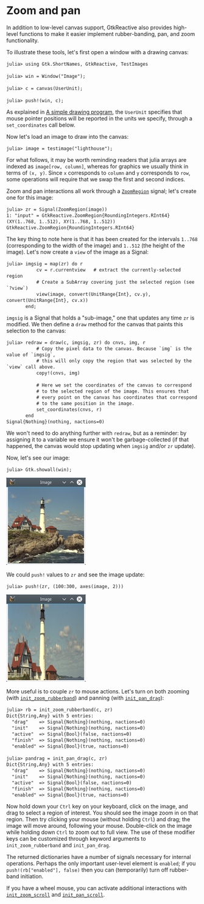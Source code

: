 # Zoom and pan

In addition to low-level canvas support, GtkReactive also provides
high-level functions to make it easier implement rubber-banding, pan,
and zoom functionality.

To illustrate these tools, let's first open a window with a drawing canvas:

```jldoctest demozoom
julia> using Gtk.ShortNames, GtkReactive, TestImages

julia> win = Window("Image");

julia> c = canvas(UserUnit);

julia> push!(win, c);
```

As explained in [A simple drawing program](@ref), the `UserUnit`
specifies that mouse pointer positions will be reported in the units
we specify, through a `set_coordinates` call below.

Now let's load an image to draw into the canvas:
```jldoctest demozoom
julia> image = testimage("lighthouse");
```

For what follows, it may be worth reminding readers that julia arrays
are indexed as `image[row, column]`, whereas for graphics we usually
think in terms of `(x, y)`. Since `x` corresponds to `column` and `y`
corresponds to `row`, some operations will require that we swap the
first and second indices.

Zoom and pan interactions all work through a [`ZoomRegion`](@ref) signal; let's
create one for this image:
```jldoctest demozoom
julia> zr = Signal(ZoomRegion(image))
1: "input" = GtkReactive.ZoomRegion{RoundingIntegers.RInt64}(XY(1..768, 1..512), XY(1..768, 1..512)) GtkReactive.ZoomRegion{RoundingIntegers.RInt64}
```

The key thing to note here is that it has been created for the
intervals `1..768` (corresponding to the width of the image) and
`1..512` (the height of the image). Let's now create a `view` of the image as a Signal:

```jldoctest demozoom
julia> imgsig = map(zr) do r
           cv = r.currentview   # extract the currently-selected region
           # Create a SubArray covering just the selected region (see `?view`)
           view(image, convert(UnitRange{Int}, cv.y), convert(UnitRange{Int}, cv.x))
       end;
```

`imgsig` is a Signal that holds a "sub-image," one that updates any
time `zr` is modified. We then define a `draw` method for the canvas
that paints this selection to the canvas:

```jldoctest demozoom
julia> redraw = draw(c, imgsig, zr) do cnvs, img, r
           # Copy the pixel data to the canvas. Because `img` is the value of `imgsig`,
           # this will only copy the region that was selected by the `view` call above.
           copy!(cnvs, img)

           # Here we set the coordinates of the canvas to correspond
           # to the selected region of the image. This ensures that
           # every point on the canvas has coordinates that correspond
           # to the same position in the image.
           set_coordinates(cnvs, r)
       end
Signal{Nothing}(nothing, nactions=0)
```

We won't need to do anything further with `redraw`, but as a reminder:
by assigning it to a variable we ensure it won't be garbage-collected
(if that happened, the canvas would stop updating when `imgsig` and/or
`zr` update).

Now, let's see our image:
```jldoctest demozoom
julia> Gtk.showall(win);
```

![image1](assets/image1.png)

We could `push!` values to `zr` and see the image update:
```jldoctest demozoom
julia> push!(zr, (100:300, axes(image, 2)))
```

![image2](assets/image2.png)

More useful is to couple `zr` to mouse actions. Let's turn on both
zooming (with [`init_zoom_rubberband`](@ref)) and panning (with [`init_pan_drag`](@ref)):

```jldoctest demozoom
julia> rb = init_zoom_rubberband(c, zr)
Dict{String,Any} with 5 entries:
  "drag"    => Signal{Nothing}(nothing, nactions=0)
  "init"    => Signal{Nothing}(nothing, nactions=0)
  "active"  => Signal{Bool}(false, nactions=0)
  "finish"  => Signal{Nothing}(nothing, nactions=0)
  "enabled" => Signal{Bool}(true, nactions=0)

julia> pandrag = init_pan_drag(c, zr)
Dict{String,Any} with 5 entries:
  "drag"    => Signal{Nothing}(nothing, nactions=0)
  "init"    => Signal{Nothing}(nothing, nactions=0)
  "active"  => Signal{Bool}(false, nactions=0)
  "finish"  => Signal{Nothing}(nothing, nactions=0)
  "enabled" => Signal{Bool}(true, nactions=0)
```

Now hold down your `Ctrl` key on your keyboard, click on the image,
and drag to select a region of interest. You should see the image zoom
in on that region. Then try clicking your mouse (without holding
`Ctrl`) and drag; the image will move around, following your
mouse. Double-click on the image while holding down `Ctrl` to zoom out
to full view. The use of these modifier keys can be customized through
keyword arguments to `init_zoom_rubberband` and `init_pan_drag`.

The returned dictionaries have a number of signals necessary for
internal operations. Perhaps the only important user-level element is
`enabled`; if you `push!(rb["enabled"], false)` then you can
(temporarily) turn off rubber-band initiation.

If you have a wheel mouse, you can activate additional interactions
with [`init_zoom_scroll`](@ref) and [`init_pan_scroll`](@ref).
